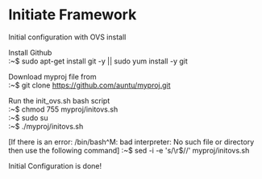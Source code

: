 # Initiate Framework
Initial configuration with OVS install

Install Github    
:~$ sudo apt-get install git -y || sudo yum install -y git

Download myproj file from   
:~$ git clone https://github.com/auntu/myproj.git

Run the init_ovs.sh bash script   
:~$ chmod 755 myproj/initovs.sh   
:~$ sudo su   
:~$ ./myproj/initovs.sh

[If there is an error: /bin/bash^M: bad interpreter: No such file or directory then use the following command]
:~$ sed -i -e 's/\r$//' myproj/initovs.sh


Initial Configuration is done!
